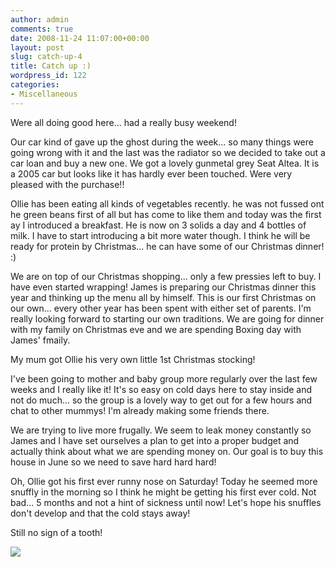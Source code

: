 ```yaml
---
author: admin
comments: true
date: 2008-11-24 11:07:00+00:00
layout: post
slug: catch-up-4
title: Catch up :)
wordpress_id: 122
categories:
- Miscellaneous
---
```


Were all doing good here... had a really busy weekend!  
  
Our car kind of gave up the ghost during the week... so many things were going wrong with it and the last was the radiator so we decided to take out a car loan and buy a new one. We got a lovely gunmetal grey Seat Altea. It is a 2005 car but looks like it has hardly ever been touched. Were very pleased with the purchase!!  
  
Ollie has been eating all kinds of vegetables recently. he was not fussed ont he green beans first of all but has come to like them and today was the first ay I introduced a breakfast. He is now on 3 solids a day and 4 bottles of milk. I have to start introducing a bit more water though. I think he will be ready for protein by Christmas... he can have some of our Christmas dinner! :)  
  
We are on top of our Christmas shopping... only a few pressies left to buy. I have even started wrapping! James is preparing our Christmas dinner this year and thinking up the menu all by himself. This is our first Christmas on our own... every other year has been spent with either set of parents. I'm really looking forward to starting our own traditions. We are going for dinner with my family on Christmas eve and we are spending Boxing day with James' fmaily.  
  
My mum got Ollie his very own little 1st Christmas stocking!  
  
I've been going to mother and baby group more regularly over the last few weeks and I really like it! It's so easy on cold days here to stay inside and not do much... so the group is a lovely way to get out for a few hours and chat to other mummys! I'm already making some friends there.  
  
We are trying to live more frugally. We seem to leak money constantly so James and I have set ourselves a plan to get into a proper budget and actually think about what we are spending money on. Our goal is to buy this house in June so we need to save hard hard hard!  
  
Oh, Ollie got his first ever runny nose on Saturday! Today he seemed more snuffly in the morning so I think he might be getting his first ever cold. Not bad... 5 months and not a hint of sickness until now! Let's hope his snuffles don't develop and that the cold stays away!  
  
Still no sign of a tooth!

![](https://blogger.googleusercontent.com/tracker/251139911615938991-5278061431429780650?l=www.outmumbered.com)
